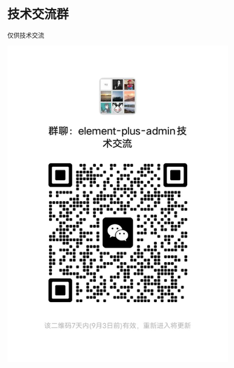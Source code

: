 # 技术交流群

仅供技术交流

<img src = "https://github.com/kailong321200875/my-image/raw/master/chat-0903.jpg" />

